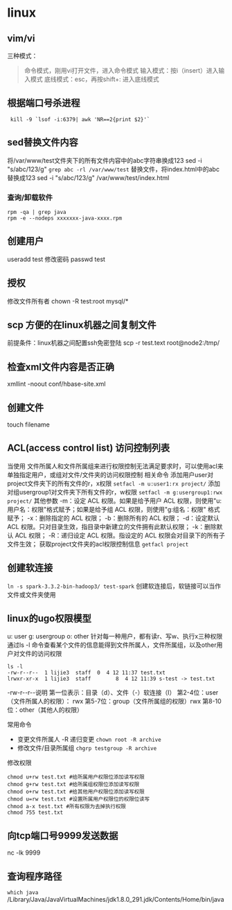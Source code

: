 # linux

## vim/vi
三种模式：
> 命令模式，刚用vi打开文件，进入命令模式
> 输入模式：按i（insert）进入输入模式
> 底线模式：esc，再按shift+: 进入底线模式

## 根据端口号杀进程
```shell
 kill -9 `lsof -i:6379| awk 'NR==2{print $2}'`
```
## sed替换文件内容
将/var/www/test文件夹下的所有文件内容中的abc字符串换成123
sed -i "s/abc/123/g" `grep abc -rl /var/www/test`
替换文件，将index.html中的abc替换成123
sed -i "s/abc/123/g" /var/www/test/index.html

### 查询/卸载软件
```shell
rpm -qa | grep java
rpm -e --nodeps xxxxxxx-java-xxxx.rpm
```

## 创建用户
useradd test
修改密码
passwd test

## 授权
修改文件所有者
chown -R test:root mysql/*

## scp 方便的在linux机器之间复制文件
前提条件：linux机器之间配置ssh免密登陆
scp -r test.text root@node2:/tmp/

## 检查xml文件内容是否正确
xmllint -noout conf/hbase-site.xml

## 创建文件
touch filename

## ACL(access control list) 访问控制列表
当使用 文件所属人和文件所属组来进行权限控制无法满足要求时，可以使用acl来单独指定用户，或组对文件/文件夹的访问权限控制
相关命令
添加用户user对project文件夹下的所有文件的r，x权限
`setfacl -m u:user1:rx project/`
添加对组usergroup1对文件夹下所有文件的r，w权限
`setfacl -m g:usergroup1:rwx project/`
其他参数
-m：设定 ACL 权限。如果是给予用户 ACL 权限，则使用"u:用户名：权限"格式赋予；如果是给予组 ACL 权限，则使用"g:组名：权限" 格式赋予；
-x：删除指定的 ACL 权限；
-b：删除所有的 ACL 权限；
-d：设定默认 ACL 权限。只对目录生效，指目录中新建立的文件拥有此默认权限；
-k：删除默认 ACL 权限；
-R：递归设定 ACL 权限。指设定的 ACL 权限会对目录下的所有子文件生效；
获取project文件夹的acl权限控制信息
`getfacl project`

## 创建软连接
`ln -s spark-3.3.2-bin-hadoop3/ test-spark`
创建软连接后，软链接可以当作文件或文件夹使用

## linux的ugo权限模型
u: user
g: usergroup
o: other
针对每一种用户，都有读r、写w、执行x三种权限
通过ls -l 命令查看某个文件的信息能得到文件所属人，文件所属组，以及other用户对文件的访问权限
```shell
ls -l 
-rw-r--r--  1 lijie3  staff  0  4 12 11:37 test.txt
lrwxr-xr-x  1 lijie3  staff        8  4 12 11:39 s-test -> test.txt
```
-rw-r--r--说明
第一位表示：目录（d）、文件（-）软连接（l）
第2-4位：user（文件所属人的权限）： rwx 
第5-7位：group（文件所属组的权限）rwx
第8-10位：other（其他人的权限）

常用命令
* 变更文件所属人 -R 递归变更
`chown root -R archive`  
* 修改文件/目录所属组
`chgrp testgroup -R archive`  

修改权限
```shell
chmod u+rw test.txt #给所属用户权限位添加读写权限
chmod g+rw test.txt #给所属组权限位添加读写权限
chmod o+rw test.txt #给其他用户权限位添加读写权限
chmod u=rw test.txt #设置所属用户权限位的权限位读写
chmod a-x test.txt #所有权限为去掉执行权限
chmod 755 test.txt
```
## 向tcp端口号9999发送数据
nc -lk 9999

## 查询程序路径
`which java`
/Library/Java/JavaVirtualMachines/jdk1.8.0_291.jdk/Contents/Home/bin/java